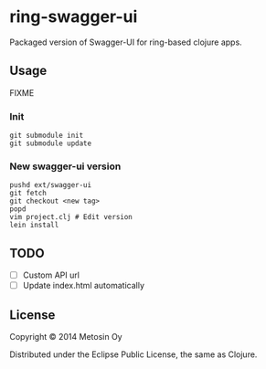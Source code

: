 # ring-swagger-ui

Packaged version of Swagger-UI for ring-based clojure apps.

## Usage

FIXME

### Init
```
git submodule init
git submodule update
```

### New swagger-ui version
```
pushd ext/swagger-ui
git fetch
git checkout <new tag>
popd
vim project.clj # Edit version
lein install
```

## TODO

- [ ] Custom API url
- [ ] Update index.html automatically

## License

Copyright © 2014 Metosin Oy

Distributed under the Eclipse Public License, the same as Clojure.
